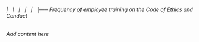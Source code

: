 ###### |   |   |   |   |   ├── Frequency of employee training on the Code of Ethics and Conduct

*Add content here*